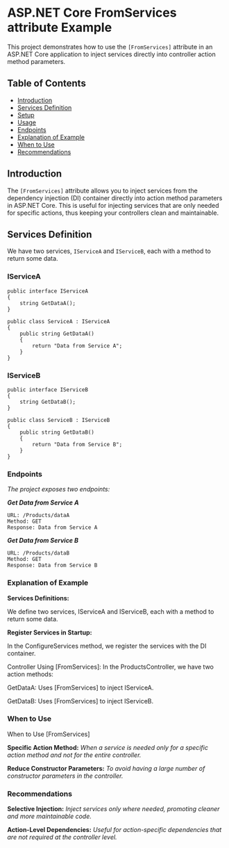 # ASP.NET Core FromServices attribute Example

This project demonstrates how to use the `[FromServices]` attribute in an ASP.NET Core application to inject services directly into controller action method parameters.

## Table of Contents

- [Introduction](#introduction)
- [Services Definition](#services-definition)
- [Setup](#setup)
- [Usage](#usage)
- [Endpoints](#endpoints)
- [Explanation of Example](#explanation-of-example)
- [When to Use](#when-to-use)
- [Recommendations](#recommendations)

## Introduction

The `[FromServices]` attribute allows you to inject services from the dependency injection (DI) container directly into action method parameters in ASP.NET Core. This is useful for injecting services that are only needed for specific actions, thus keeping your controllers clean and maintainable.

## Services Definition

We have two services, `IServiceA` and `IServiceB`, each with a method to return some data.

### IServiceA

```
public interface IServiceA
{
    string GetDataA();
}

public class ServiceA : IServiceA
{
    public string GetDataA()
    {
        return "Data from Service A";
    }
}
```

### IServiceB
```
public interface IServiceB
{
    string GetDataB();
}

public class ServiceB : IServiceB
{
    public string GetDataB()
    {
        return "Data from Service B";
    }
}
```

### Endpoints

_The project exposes two endpoints:_

***Get Data from Service A***

```
URL: /Products/dataA
Method: GET
Response: Data from Service A
```

***Get Data from Service B***

```
URL: /Products/dataB
Method: GET
Response: Data from Service B
```

### Explanation of Example

**Services Definitions:**

We define two services, IServiceA and IServiceB, each with a method to return some data.

**Register Services in Startup:**

In the ConfigureServices method, we register the services with the DI container.

Controller Using [FromServices]: In the ProductsController, we have two action methods:

GetDataA: Uses [FromServices] to inject IServiceA.

GetDataB: Uses [FromServices] to inject IServiceB.

### When to Use

When to Use [FromServices]

**Specific Action Method:** _When a service is needed only for a specific action method and not for the entire controller._

**Reduce Constructor Parameters:** _To avoid having a large number of constructor parameters in the controller._

### Recommendations

**Selective Injection:** _Inject services only where needed, promoting cleaner and more maintainable code._

**Action-Level Dependencies:** _Useful for action-specific dependencies that are not required at the controller level._
